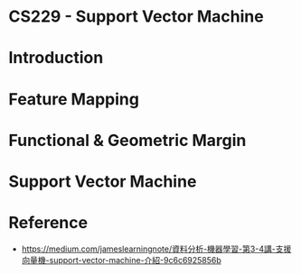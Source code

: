 # CS229 - Support Vector Machine 

# Introduction 

# Feature Mapping 

# Functional & Geometric Margin 

# Support Vector Machine 


# Reference 
* https://medium.com/jameslearningnote/資料分析-機器學習-第3-4講-支援向量機-support-vector-machine-介紹-9c6c6925856b